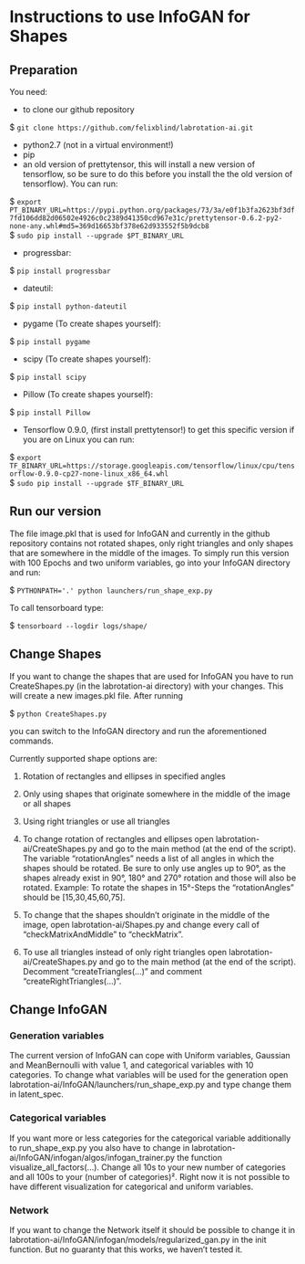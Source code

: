 # Instructions to use InfoGAN for Shapes

## Preparation
You need:
* to clone our github repository

$ `git clone https://github.com/felixblind/labrotation-ai.git`

* python2.7 (not in a virtual environment!)
* pip
* an old version of prettytensor, this will install a new version of tensorflow, so be sure to do this before you install the the old version of tensorflow). You can run:

$ `export PT_BINARY_URL=https://pypi.python.org/packages/73/3a/e0f1b3fa2623bf3df7fd106dd82d06502e4926c0c2389d41350cd967e31c/prettytensor-0.6.2-py2-none-any.whl#md5=369d16653bf378e62d933552f5b9dcb8`                       
$ `sudo pip install --upgrade $PT_BINARY_URL`

* progressbar:

$ `pip install progressbar`

* dateutil:

$ `pip install python-dateutil`

* pygame (To create shapes yourself):

$ `pip install pygame`

* scipy (To create shapes yourself):

$ `pip install scipy`

* Pillow (To create shapes yourself):

$ `pip install Pillow`

* Tensorflow 0.9.0, (first install prettytensor!) to get this specific version if you are on Linux you can run:
		
$ `export TF_BINARY_URL=https://storage.googleapis.com/tensorflow/linux/cpu/tensorflow-0.9.0-cp27-none-linux_x86_64.whl`               
$ `sudo pip install --upgrade $TF_BINARY_URL`

## Run our version
The file image.pkl that is used for InfoGAN and currently in the github repository contains not rotated shapes, only right triangles and only shapes that are somewhere in the middle of the images. To simply run this version with 100 Epochs and two uniform variables, go into your InfoGAN directory and run:

$ `PYTHONPATH='.' python launchers/run_shape_exp.py`

To call tensorboard type:

$ `tensorboard --logdir logs/shape/`

## Change Shapes
If you want to change the shapes that are used for InfoGAN you have to run CreateShapes.py (in the labrotation-ai directory) with your changes. This will create a new images.pkl file. After running 

$ `python CreateShapes.py`

you can switch to the InfoGAN directory and run the aforementioned commands.

Currently supported shape options are:
1. Rotation of rectangles and ellipses in specified angles
2. Only using shapes that originate somewhere in the middle of the image or all shapes
3. Using right triangles or use all triangles

1. To change rotation of rectangles and ellipses open labrotation-ai/CreateShapes.py and go to the main method (at the end of the script). The variable “rotationAngles” needs a list of all angles in which the shapes should be rotated. Be sure to only use angles up to 90°, as the shapes already exist in 90°, 180° and 270° rotation and those will also be rotated. Example: To rotate the shapes in 15°-Steps the “rotationAngles” should be [15,30,45,60,75].

2. To change that the shapes shouldn’t originate in the middle of the image, open labrotation-ai/Shapes.py and change every call of “checkMatrixAndMiddle” to “checkMatrix”.

3. To use all triangles instead of only right triangles open labrotation-ai/CreateShapes.py and go to the main method (at the end of the script). Decomment “createTriangles(...)” and comment “createRightTriangles(...)”.

## Change InfoGAN
### Generation variables
The current version of InfoGAN can cope with Uniform variables, Gaussian and MeanBernoulli with value 1, and categorical variables with 10 categories. To change what variables will be used for the generation open labrotation-ai/InfoGAN/launchers/run_shape_exp.py and type change them in latent_spec.

### Categorical variables
If you want more or less categories for the categorical variable additionally to run_shape_exp.py you also have to change in labrotation-ai/InfoGAN/infogan/algos/infogan_trainer.py the function visualize_all_factors(...). Change all 10s to your new number of categories and all 100s to your (number of categories)². Right now it is not possible to have different visualization for categorical and uniform variables.

### Network
If you want to change the Network itself it should be possible to change it in labrotation-ai/InfoGAN/infogan/models/regularized_gan.py in the init function. But no guaranty that this works, we haven’t tested it.
